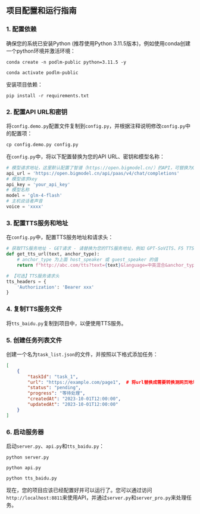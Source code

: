 ## 项目配置和运行指南

### 1. 配置依赖

确保您的系统已安装Python (推荐使用Python 3.11.5版本)，例如使用conda创建一个python环境并激活环境：

```shell
conda create -n podlm-public python=3.11.5 -y

conda activate podlm-public
```

安装项目依赖：

```shell
pip install -r requirements.txt
```

### 2. 配置API URL和密钥

将`config.demo.py`配置文件复制到`config.py`，并根据注释说明修改`config.py`中的配置项：

```shell
cp config.demo.py config.py
```

在`config.py`中，将以下配置替换为您的API URL、密钥和模型名称：

```python
# 模型请求地址，这里默认配置了智谱（https://open.bigmodel.cn/）的API，可替换为OpenAI或其他供应商的API
api_url = 'https://open.bigmodel.cn/api/paas/v4/chat/completions'
# 模型请求key
api_key = 'your_api_key'
# 模型名称
model = 'glm-4-flash'
# 主机说话者声音
voice = 'xxxx'
```

### 3. 配置TTS服务和地址

在`config.py`中，配置TTS服务地址和请求头：

```python
# 获取TTS服务地址 - GET请求 - 请替换为您的TTS服务地址，例如 GPT-SoVITS、F5 TTS、其他在线TTS
def get_tts_url(text, anchor_type):
    # anchor_type 为上面 host_speaker 或 guest_speaker 的值
    return f"http://abc.com/tts?text={text}&language=中英混合&anchor_type={anchor_type}"

# 【可选】TTS服务请求头
tts_headers = {
    'Authorization': 'Bearer xxx'
}
```

### 4. 复制TTS服务文件

将`tts_baidu.py`复制到项目中，以便使用TTS服务。

### 5. 创建任务列表文件

创建一个名为`task_list.json`的文件，并按照以下格式添加任务：

```json
[
    {
        "taskId": "task_1",
        "url": "https://example.com/page1",  # 将url替换成需要转换测网页地址
        "status": "pending",
        "progress": "等待处理",
        "createdAt": "2023-10-01T12:00:00",
        "updatedAt": "2023-10-01T12:00:00"
    }
]
```

### 6. 启动服务器

启动`server.py`、`api.py`和`tts_baidu.py`：

```shell
python server.py
```

```shell
python api.py
```

```shell
python tts_baidu.py
```

现在，您的项目应该已经配置好并可以运行了。您可以通过访问`http://localhost:8811`来使用API，并通过`server.py`和`server_pro.py`来处理任务。